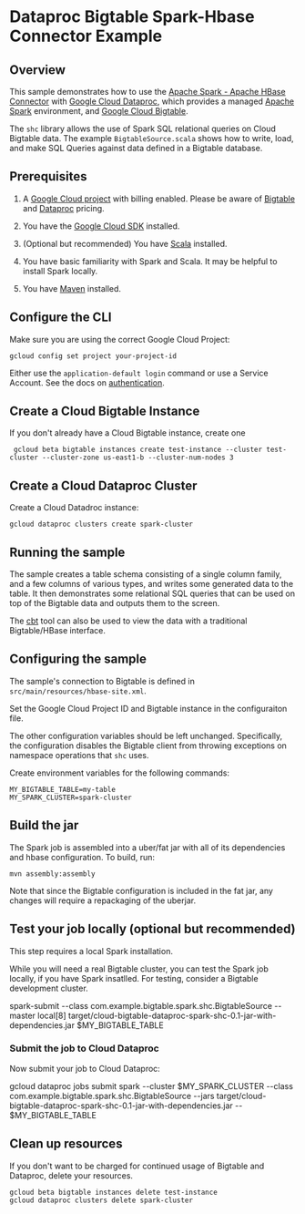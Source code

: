 # Dataproc Bigtable Spark-Hbase Connector Example

## Overview

This sample demonstrates how to use the [Apache Spark - Apache HBase Connector](https://github.com/hortonworks-spark/shc)
with  [Google Cloud Dataproc](https://cloud.google.com/dataproc), which
provides a managed [Apache Spark](https://spark.apache.org/) environment, and
[Google Cloud Bigtable](https://cloud.google.com/bigtable/docs).

The `shc` library allows the use of Spark SQL relational queries on Cloud Bigtable
data. The example `BigtableSource.scala` shows how to write, load, and make
SQL Queries against data defined in a Bigtable database.

## Prerequisites

1. A [Google Cloud project](https://console.cloud.google.com/) with billing enabled. Please
be aware of [Bigtable](https://cloud.google.com/bigtable/pricing)
and [Dataproc](https://cloud.google.com/dataproc/docs/resources/pricing) pricing.

1. You have the [Google Cloud SDK](https://cloud.google.com/sdk/) installed.

1. (Optional but recommended) You have [Scala](https://www.scala-lang.org/) installed.

1. You have basic familiarity with Spark and Scala. It may be helpful to
install Spark locally.

1. You have [Maven](https://maven.apache.org/) installed.

## Configure the CLI

Make sure you are using the correct Google Cloud Project:

    gcloud config set project your-project-id

Either use the `application-default login` command or use a Service Account. See
the docs on [authentication](https://cloud.google.com/docs/authentication/).

## Create a Cloud Bigtable Instance

If you don't already have a Cloud Bigtable instance, create one

     gcloud beta bigtable instances create test-instance --cluster test-cluster --cluster-zone us-east1-b --cluster-num-nodes 3

## Create a Cloud Dataproc Cluster

Create a Cloud Datadroc instance:

    gcloud dataproc clusters create spark-cluster

## Running the sample

The sample creates a table schema consisting of a single column family, and a
few columns of various types, and writes some generated data to the table. It then
demonstrates some relational SQL queries that can be used on top of the Bigtable data
and outputs them to the screen.

The [cbt](https://cloud.google.com/bigtable/docs/go/cbt-overview) tool can also
be used to view the data with a traditional Bigtable/HBase interface.

## Configuring the sample

The sample's connection to Bigtable is defined in `src/main/resources/hbase-site.xml`.

Set the Google Cloud Project ID and Bigtable instance in the configuraiton file.

The other configuration variables should be left unchanged. Specifically, the configuration
disables the Bigtable client from throwing exceptions on namespace operations that `shc` uses.

Create environment variables for the following commands:

    MY_BIGTABLE_TABLE=my-table
    MY_SPARK_CLUSTER=spark-cluster

## Build the jar

The Spark job is assembled into a uber/fat jar with all of its dependencies and hbase configuration. To build, run:

    mvn assembly:assembly

Note that since the Bigtable configuration is included in the fat jar, any changes
 will require a repackaging of the uberjar.

## Test your job locally (optional but recommended)

This step requires a local Spark installation.

While you will need a real Bigtable cluster, you can test the Spark job locally,
if you have Spark insatlled. For testing, consider a Bigtable development
cluster.

  spark-submit --class com.example.bigtable.spark.shc.BigtableSource --master local[8] target/cloud-bigtable-dataproc-spark-shc-0.1-jar-with-dependencies.jar $MY_BIGTABLE_TABLE


### Submit the job to Cloud Dataproc

Now submit your job to Cloud Dataproc:

gcloud dataproc jobs submit spark  --cluster $MY_SPARK_CLUSTER --class com.example.bigtable.spark.shc.BigtableSource --jars target/cloud-bigtable-dataproc-spark-shc-0.1-jar-with-dependencies.jar -- $MY_BIGTABLE_TABLE

## Clean up resources

If you don't want to be charged for continued usage of Bigtable and Dataproc,
delete your resources.

    gcloud beta bigtable instances delete test-instance
    gcloud dataproc clusters delete spark-cluster
